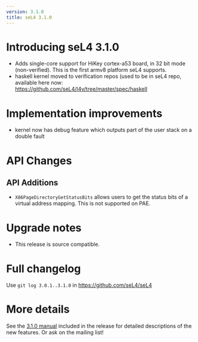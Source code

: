 ```yaml
---
version: 3.1.0
title: seL4 3.1.0
---
```

# Introducing seL4 3.1.0


- Adds single-core support for HiKey cortex-a53 board, in 32 bit
      mode (non-verified). This is the first armv8 platform
      seL4 supports.
- haskell kernel moved to verification repos (used to be in seL4
      repo, available here now:
      <https://github.com/seL4/l4v/tree/master/spec/haskell>

# Implementation improvements


- kernel now has debug feature which outputs part of the user stack
      on a double fault

# API Changes


## API Additions


- `X86PageDirectoryGetStatusBits` allows users to get the status
      bits of a virtual address mapping. This is not supported on PAE.

# Upgrade notes


- This release is source compatible.

# Full changelog


Use `git log 3.0.1..3.1.0` in <https://github.com/seL4/seL4>

# More details


See the
[3.1.0 manual](http://sel4.systems/Info/Docs/seL4-manual-3.1.0.pdf) included in the release for detailed descriptions of the new
features. Or ask on the mailing list!
